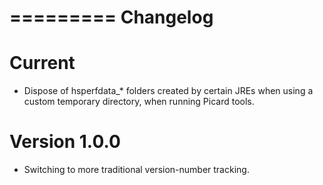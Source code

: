 =========
Changelog
=========

Current
=============
  * Dispose of hsperfdata_* folders created by certain JREs when using a custom temporary directory, when running Picard tools.


Version 1.0.0
=============
  * Switching to more traditional version-number tracking.